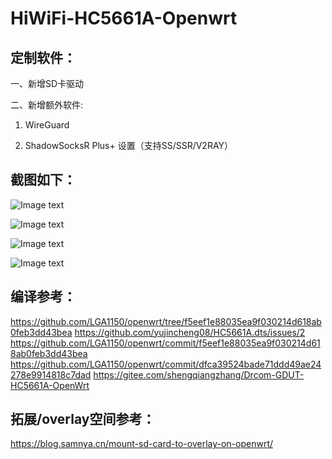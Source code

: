 # HiWiFi-HC5661A-Openwrt

## 定制软件：  

一、新增SD卡驱动  

二、新增额外软件:  

   1) WireGuard  

   2) ShadowSocksR Plus+ 设置（支持SS/SSR/V2RAY）  

## 截图如下：  

![Image text](https://github.com/Einic/HiWiFi-HC5661A-Openwrt/blob/master/mmc-sd.png)

![Image text](https://github.com/Einic/HiWiFi-HC5661A-Openwrt/blob/master/WEBUI.png)

![Image text](https://github.com/Einic/HiWiFi-HC5661A-Openwrt/blob/master/ssr.png)  

![Image text](https://github.com/Einic/HiWiFi-HC5661A-Openwrt/blob/master/WG0.png)

## 编译参考：  
https://github.com/LGA1150/openwrt/tree/f5eef1e88035ea9f030214d618ab0feb3dd43bea
https://github.com/yujincheng08/HC5661A.dts/issues/2
https://github.com/LGA1150/openwrt/commit/f5eef1e88035ea9f030214d618ab0feb3dd43bea
https://github.com/LGA1150/openwrt/commit/dfca39524bade71ddd49ae24278e9914818c7dad
https://gitee.com/shengqiangzhang/Drcom-GDUT-HC5661A-OpenWrt

## 拓展/overlay空间参考：
https://blog.samnya.cn/mount-sd-card-to-overlay-on-openwrt/
  
